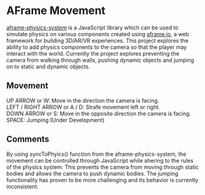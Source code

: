 AFrame Movement
==============

<a href="https://github.com/c-frame/aframe-physics-system" target="_blank">aframe-physics-system</a> is a JavaScript library which can be used to simulate physics on various components created using <a href="https://aframe.io/" target="_blank">
aframe.io</a>, a web framework for building 3D/AR/VR experiences.  This project explores the ability to add physics components to the camera so that the player may interact with the world.  Currently the project explores preventing the camera from 
walking through walls, pushing dynamic objects and jumping on to static and dynamic objects.  

<h2>Movement</h2>
UP ARROW or W: Move in the direction the camera is facing. <br>
LEFT / RIGHT ARROW or A / D: Strafe movement left or right. <br>
DOWN ARROW or S: Move in the opposite direction the camera is facing.<br>
SPACE: Jumping (Under Development)<br>

<h2>Comments</h2>
By using syncToPhyics() function from the aframe-physics-system, the movement can be controlled through JavaScript while ahering to the rules of the physics system.  This prevents the camera from moving through static bodies and allows the camera 
to push dynamic bodies. The jumping functionality has proven to be more challenging and its behavior is currently inconsistent.

